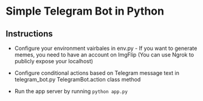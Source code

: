# Simple Telegram Bot in Python

## Instructions
* Configure your environment vairbales in env.py - If you want to generate memes, you need to have an account on ImgFlip (You can use Ngrok to publicly expose your localhost)

* Configure conditional actions based on Telegram message text in telegram_bot.py TelegramBot.action class method

* Run the app server by running `python app.py`
